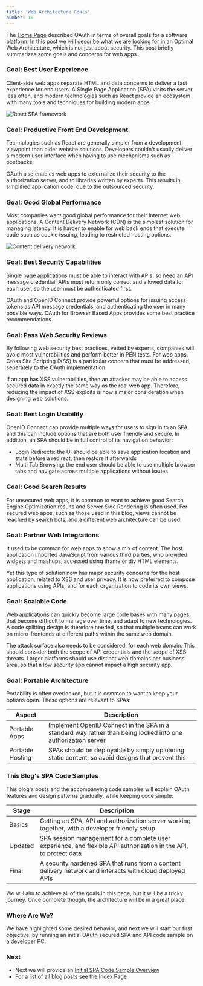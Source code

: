 ```yaml
---
title: 'Web Architecture Goals'
number: 10
---
```


The [Home Page](/) described OAuth in terms of overall goals for a software platform. In this post we will describe what we are looking for in an Optimal Web Architecture, which is not just about security. This post briefly summarizes some goals and concerns for web apps.

### Goal: Best User Experience

Client-side web apps separate HTML and data concerns to deliver a fast experience for end users. A Single Page Application (SPA) visits the server less often, and modern technologies such as React provide an ecosystem with many tools and techniques for building modern apps.

![React SPA framework](/images/10/react.jpg)

### Goal: Productive Front End Development

Technologies such as React are generally simpler from a development viewpoint than older website solutions. Developers couldn't usually deliver a modern user interface when having to use mechanisms such as postbacks.

OAuth also enables web apps to externalize their security to the authorization server, and to libraries written by experts. This results in simplified application code, due to the outsourced security.

### Goal: Good Global Performance

Most companies want good global performance for their Internet web applications. A Content Delivery Network (CDN) is the simplest solution for managing latency. It is harder to enable for web back ends that execute code such as cookie issuing, leading to restricted hosting options.

![Content delivery network](/images/10/cdn.jpg)

### Goal: Best Security Capabilities

Single page applications must be able to interact with APIs, so need an API message credential. APIs must return only correct and allowed data for each user, so the user must be authenticated first.

OAuth and OpenID Connect provide powerful options for issuing access tokens as API message credentials, and authenticating the user in many possible ways. OAuth for Browser Based Apps provides some best practice recommendations.

### Goal: Pass Web Security Reviews

By following web security best practices, vetted by experts, companies will avoid most vulnerabilities and perform better in PEN tests. For web apps, Cross Site Scripting (XSS) is a particular concern that must be addressed, separately to the OAuth implementation.

If an app has XSS vulnerabilities, then an attacker may be able to access secured data in exactly the same way as the real web app. Therefore, reducing the impact of XSS exploits is now a major consideration when designing web solutions.

### Goal: Best Login Usability

OpenID Connect can provide multiple ways for users to sign in to an SPA, and this can include options that are both user friendly and secure. In addition, an SPA should be in full control of its navigation behavior:

- Login Redirects: the UI should be able to save application location and state before a redirect, then restore it afterwards
- Multi Tab Browsing: the end user should be able to use multiple browser tabs and navigate across multiple applications without issues

### Goal: Good Search Results

For unsecured web apps, it is common to want to achieve good Search Engine Optimization results and Server Side Rendering is often used. For secured web apps, such as those used in this blog, views cannot be reached by search bots, and a different web architecture can be used.

### Goal: Partner Web Integrations

It used to be common for web apps to show a mix of content. The host application imported JavaScript from various third parties, who provided widgets and mashups, accessed using iframe or div HTML elements.

Yet this type of solution now has major security concerns for the host application, related to XSS and user privacy. It is now preferred to compose applications using APIs, and for each organization to code its own views.

### Goal: Scalable Code

Web applications can quickly become large code bases with many pages, that become difficult to manage over time, and adapt to new technologies. A code splitting design is therefore needed, so that multiple teams can work on micro-frontends at different paths within the same web domain.

The attack surface also needs to be considered, for each web domain. This should consider both the scope of API credentials and the scope of XSS threats. Larger platforms should use distinct web domains per business area, so that a low security app cannot impact a high security app.

### Goal: Portable Architecture

Portability is often overlooked, but it is common to want to keep your options open. These options are relevant to SPAs:

| Aspect | Description |
| ------ | ----------- |
| Portable Apps	| Implement OpenID Connect in the SPA in a standard way rather than being locked into one authorization server |
| Portable Hosting | SPAs should be deployable by simply uploading static content, so avoid designs that prevent this |

### This Blog's SPA Code Samples

This blog's posts and the accompanying code samples will explain OAuth features and design patterns gradually, while keeping code simple:

| Stage | Description |
| ----- | ----------- |
| Basics | Getting an SPA, API and authorization server working together, with a developer friendly setup |
| Updated | SPA session management for a complete user experience, and flexible API authorization in the API, to protect data |
| Final | A security hardened SPA that runs from a content delivery network and interacts with cloud deployed APIs |

We will aim to achieve all of the goals in this page, but it will be a tricky journey. Once complete though, the architecture will be in a great place.

### Where Are We?

We have highlighted some desired behavior, and next we will start our first objective, by running an initial OAuth secured SPA and API code sample on a developer PC.

### Next

- Next we will provide an [Initial SPA Code Sample Overview](/posts/basicspa-overview)
- For a list of all blog posts see the [Index Page](/posts/index)
